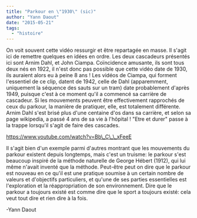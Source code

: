 ```yaml
---
title: "Parkour en \"1930\" (sic)"
author: "Yann Daout"
date: "2015-05-21"
tags: 
  - "histoire"
---
```


On voit souvent cette vidéo ressurgir et être repartagée en masse. Il s'agit ici de remettre quelques en idées en ordre. Les deux cascadeurs présentés ici sont Arnim Dahl, et John Ciampa. Coïncidence amusante, ils sont tous deux nés en 1922, il n'est donc pas possible que cette vidéo date de 1930, ils auraient alors eu à peine 8 ans ! Les vidéos de Ciampa, qui forment l'essentiel de ce clip, datent de 1942, celle de Dahl (apparemment, uniquement la séquence des sauts sur un tram) date probablement d'après 1949, puisque c'est à ce moment qu'il a commencé sa carrière de cascadeur. Si les mouvements peuvent être effectivement rapprochés de ceux du parkour, la manière de pratiquer, elle, est totalement différente. Arnim Dahl s'est brisé plus d'une centaine d'os dans sa carrière, et selon sa page wikipedia, a passé 4 ans de sa vie à l'hôpital ! "Etre et durer" passe à la trappe lorsqu'il s'agit de faire des cascades.

https://www.youtube.com/watch?v=Bb\_C\_\_xFeeE

Il s'agit bien d'un exemple parmi d'autres montrant que les mouvements du parkour existent depuis longtemps, mais c'est un truisme: le parkour s'est beaucoup inspiré de la méthode naturelle de George Hébert (1912), qui lui même n'avait inventé que la méthode. Peut-être peut on dire que le parkour est nouveau en ce qu'il est une pratique soumise à un certain nombre de valeurs et d'objectifs particuliers, et qu'une de ses parties essentielles est l'exploration et la réappropriation de son environnement. Dire que le parkour a toujours existé est comme dire que le sport a toujours existé: cela veut tout dire et rien dire à la fois.

\-Yann Daout
